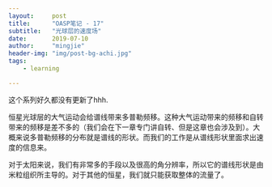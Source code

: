 ```yaml
---
layout:     post
title:      "OASP笔记 - 17"
subtitle:   "光球层的速度场"
date:       2019-07-10
author:     "mingjie"
header-img: "img/post-bg-achi.jpg"
tags:
    - learning

---
```


这个系列好久都没有更新了hhh.

恒星光球层的大气运动会给谱线带来多普勒频移。这种大气运动带来的频移和自转带来的频移是差不多的（我们会在下一章专门讲自转、但是这章也会涉及到）。大概来说多普勒频移的分布就是谱线的形状。而我们的工作是从谱线形状里面求出速度的信息来。

对于太阳来说，我们有非常多的手段以及很高的角分辨率，所以它的谱线形状是由米粒组织所主导的。对于其他的恒星，我们就只能获取整体的流量了。
